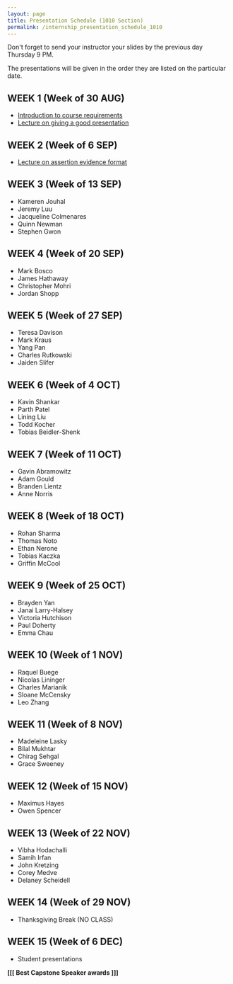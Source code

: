 ```yaml
---
layout: page
title: Presentation Schedule (1010 Section)
permalink: /internship_presentation_schedule_1010
---
```


Don't forget to send your instructor your slides by the previous day Thursday 9 PM.

The presentations will be given in the order they are listed on the particular date.

## WEEK 1 (Week of 30 AUG)

* [Introduction to course requirements]({{site.baseurl}}/internships/pdfs/introduction-internship.pdf)
* [Lecture on giving a good presentation]({{site.baseurl}}/internships/pdfs/lecture-on-presentations-internship.pdf)

## WEEK 2 (Week of 6 SEP)

* [Lecture on assertion evidence format]({{site.baseurl}}/internships/pdfs/lecture-on-assertion-evidence-format.pdf)

## WEEK 3 (Week of 13 SEP)

* Kameren Jouhal
* Jeremy Luu
* Jacqueline Colmenares
* Quinn Newman
* Stephen Gwon
  
## WEEK 4 (Week of 20 SEP)

* Mark Bosco
* James Hathaway
* Christopher Mohri
* Jordan Shopp

## WEEK 5 (Week of 27 SEP)

* Teresa Davison
* Mark Kraus
* Yang Pan
* Charles Rutkowski
* Jaiden Slifer

## WEEK 6 (Week of 4 OCT)

* Kavin Shankar
* Parth Patel
* Lining Liu
* Todd Kocher
* Tobias Beidler-Shenk

## WEEK 7 (Week of 11 OCT)

* Gavin Abramowitz
* Adam Gould
* Branden Lientz
* Anne Norris

## WEEK 8 (Week of 18 OCT)

* Rohan Sharma
* Thomas Noto
* Ethan Nerone
* Tobias Kaczka
* Griffin McCool

## WEEK 9 (Week of 25 OCT)

* Brayden Yan
* Janai Larry-Halsey
* Victoria Hutchison
* Paul Doherty
* Emma Chau

## WEEK 10 (Week of 1 NOV)

* Raquel Buege
* Nicolas Lininger
* Charles Marianik
* Sloane McCensky
* Leo Zhang

## WEEK 11 (Week of 8 NOV)

* Madeleine Lasky
* Bilal Mukhtar
* Chirag Sehgal
* Grace Sweeney

## WEEK 12 (Week of 15 NOV)

* Maximus Hayes
* Owen Spencer

## WEEK 13 (Week of 22 NOV)

* Vibha Hodachalli
* Samih Irfan
* John Kretzing
* Corey Medve
* Delaney Scheidell

## WEEK 14 (Week of 29 NOV)

* Thanksgiving Break (NO CLASS)

## WEEK 15 (Week of 6 DEC)

* Student presentations

**[[[ Best Capstone Speaker awards ]]]**
